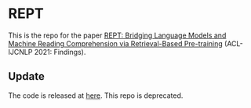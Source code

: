 # REPT

This is the repo for the paper [REPT: Bridging Language Models and Machine Reading Comprehension via Retrieval-Based Pre-training]() (ACL-IJCNLP 2021: Findings).


## Update

The code is released at [here](https://github.com/alibaba/Retrieval-based-Pre-training-for-Machine-Reading-Comprehension). This repo is deprecated.
